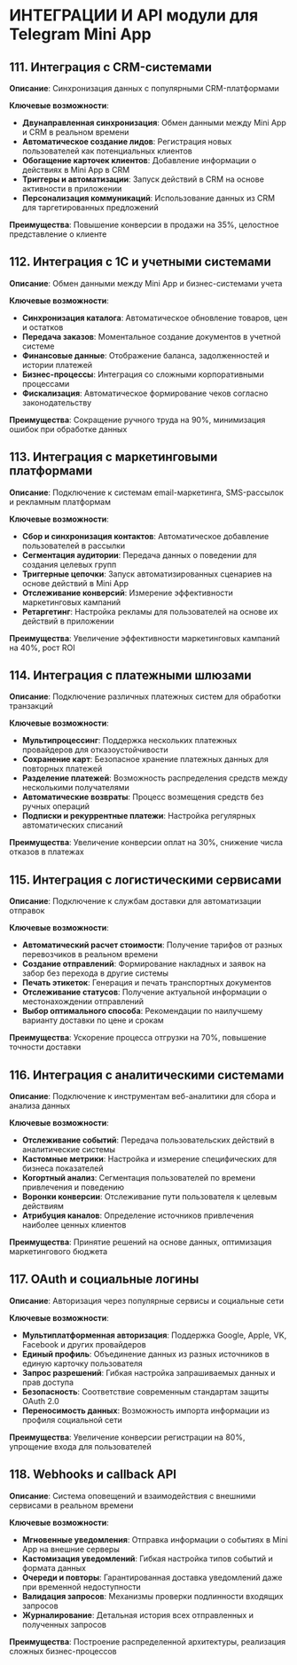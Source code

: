 # ИНТЕГРАЦИИ И API модули для Telegram Mini App

## 111. Интеграция с CRM-системами
**Описание**: Синхронизация данных с популярными CRM-платформами

**Ключевые возможности**:
- **Двунаправленная синхронизация**: Обмен данными между Mini App и CRM в реальном времени
- **Автоматическое создание лидов**: Регистрация новых пользователей как потенциальных клиентов
- **Обогащение карточек клиентов**: Добавление информации о действиях в Mini App в CRM
- **Триггеры и автоматизации**: Запуск действий в CRM на основе активности в приложении
- **Персонализация коммуникаций**: Использование данных из CRM для таргетированных предложений

**Преимущества**: Повышение конверсии в продажи на 35%, целостное представление о клиенте

## 112. Интеграция с 1С и учетными системами
**Описание**: Обмен данными между Mini App и бизнес-системами учета

**Ключевые возможности**:
- **Синхронизация каталога**: Автоматическое обновление товаров, цен и остатков
- **Передача заказов**: Моментальное создание документов в учетной системе
- **Финансовые данные**: Отображение баланса, задолженностей и истории платежей
- **Бизнес-процессы**: Интеграция со сложными корпоративными процессами
- **Фискализация**: Автоматическое формирование чеков согласно законодательству

**Преимущества**: Сокращение ручного труда на 90%, минимизация ошибок при обработке данных

## 113. Интеграция с маркетинговыми платформами
**Описание**: Подключение к системам email-маркетинга, SMS-рассылок и рекламным платформам

**Ключевые возможности**:
- **Сбор и синхронизация контактов**: Автоматическое добавление пользователей в рассылки
- **Сегментация аудитории**: Передача данных о поведении для создания целевых групп
- **Триггерные цепочки**: Запуск автоматизированных сценариев на основе действий в Mini App
- **Отслеживание конверсий**: Измерение эффективности маркетинговых кампаний
- **Ретаргетинг**: Настройка рекламы для пользователей на основе их действий в приложении

**Преимущества**: Увеличение эффективности маркетинговых кампаний на 40%, рост ROI

## 114. Интеграция с платежными шлюзами
**Описание**: Подключение различных платежных систем для обработки транзакций

**Ключевые возможности**:
- **Мультипроцессинг**: Поддержка нескольких платежных провайдеров для отказоустойчивости
- **Сохранение карт**: Безопасное хранение платежных данных для повторных платежей
- **Разделение платежей**: Возможность распределения средств между несколькими получателями
- **Автоматические возвраты**: Процесс возмещения средств без ручных операций
- **Подписки и рекуррентные платежи**: Настройка регулярных автоматических списаний

**Преимущества**: Увеличение конверсии оплат на 30%, снижение числа отказов в платежах

## 115. Интеграция с логистическими сервисами
**Описание**: Подключение к службам доставки для автоматизации отправок

**Ключевые возможности**:
- **Автоматический расчет стоимости**: Получение тарифов от разных перевозчиков в реальном времени
- **Создание отправлений**: Формирование накладных и заявок на забор без перехода в другие системы
- **Печать этикеток**: Генерация и печать транспортных документов
- **Отслеживание статусов**: Получение актуальной информации о местонахождении отправлений
- **Выбор оптимального способа**: Рекомендации по наилучшему варианту доставки по цене и срокам

**Преимущества**: Ускорение процесса отгрузки на 70%, повышение точности доставки

## 116. Интеграция с аналитическими системами
**Описание**: Подключение к инструментам веб-аналитики для сбора и анализа данных

**Ключевые возможности**:
- **Отслеживание событий**: Передача пользовательских действий в аналитические системы
- **Кастомные метрики**: Настройка и измерение специфических для бизнеса показателей
- **Когортный анализ**: Сегментация пользователей по времени привлечения и поведению
- **Воронки конверсии**: Отслеживание пути пользователя к целевым действиям
- **Атрибуция каналов**: Определение источников привлечения наиболее ценных клиентов

**Преимущества**: Принятие решений на основе данных, оптимизация маркетингового бюджета

## 117. OAuth и социальные логины
**Описание**: Авторизация через популярные сервисы и социальные сети

**Ключевые возможности**:
- **Мультиплатформенная авторизация**: Поддержка Google, Apple, VK, Facebook и других провайдеров
- **Единый профиль**: Объединение данных из разных источников в единую карточку пользователя
- **Запрос разрешений**: Гибкая настройка запрашиваемых данных и прав доступа
- **Безопасность**: Соответствие современным стандартам защиты OAuth 2.0
- **Переносимость данных**: Возможность импорта информации из профиля социальной сети

**Преимущества**: Увеличение конверсии регистрации на 80%, упрощение входа для пользователей

## 118. Webhooks и callback API
**Описание**: Система оповещений и взаимодействия с внешними сервисами в реальном времени

**Ключевые возможности**:
- **Мгновенные уведомления**: Отправка информации о событиях в Mini App на внешние серверы
- **Кастомизация уведомлений**: Гибкая настройка типов событий и формата данных
- **Очереди и повторы**: Гарантированная доставка уведомлений даже при временной недоступности
- **Валидация запросов**: Механизмы проверки подлинности входящих запросов
- **Журналирование**: Детальная история всех отправленных и полученных запросов

**Преимущества**: Построение распределенной архитектуры, реализация сложных бизнес-процессов
